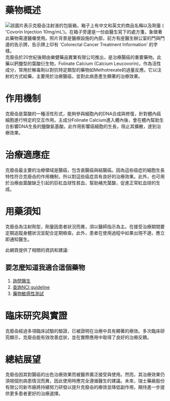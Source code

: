 # 藥物概述
![該圖片表示克廢喦注射液的包裝箱，箱子上有中文和英文的商品名稱以及劑量 ( 'Covorin Injection 10mg/mL')。在箱子旁邊是一份由醫生寫下的處方箋，象徵著此藥物需遵醫囑使用。照片背景是醫療設施的內部，前方有座醫生辦公室的門與門邊的告示牌，告示牌上印有 'Colorectal Cancer Treatment Information' 的字樣。](https://i.imgur.com/6OSzLmO.jpeg)
克廢喦於20世紀後期由樂健藥品實業有限公司推出，是治療腸癌的重要藥物。此藥以鈣鹽型的葉酸衍生物，Folinate Calcium (Calcium Leucovorin)，作為活性成分，常用於解毒劑以對抗特定類型的藥物如Methotrexate的過量反應。它以注射的方式給藥，主要用於治療腸癌，並對此病患產生顯著的治療效果。

# 作用機制
克廢喦是葉酸的一種活性形式，能夠參與細胞內的DNA合成與修復，針對體內癌細胞進行特定的交互作用。主成分Folinate Calcium進入體內後，會在體內幫助生合影響DNA生長的鹽酸氨基酸。此作用影響癌細胞的生長，阻止其擴散，達到治療效果。

# 治療適應症
克廢喦最主要的治療領域是腸癌，包含直腸癌與結腸癌。因為這些癌症的細胞生長特性符合克廢喦的作用機制，所以對這些癌症具有良好的治療效果。此外，也可用於治療由葉酸缺乏引起的巨紅血球性貧血，幫助補充葉酸，促進正常紅血球的生成。

# 用藥須知
克廢喦為注射劑型，劑量因患者狀況而異，須以醫師指示為主。在接受治療期間要定期追蹤身體狀況並配合定期檢查。此外，患者在使用過程中如果出現不適，應立即通知醫生。

此網頁提供了相關的資訊和建議:

## 要怎麼知道我適合這個藥物
1. [詢問醫生](./text/1-1.html)
2. [查詢NCI guideline](./text/1-2.html)
3. [藥物敏感性測試](./text/1-3.html)

# 臨床研究與實證
克廢喦經過多項臨床試驗的驗證，已被證明在治療中具有顯著的療效。多次臨床研究顯示，克廢喦能有效改善症狀，並在實際應用中取得了良好的治療反饋。

# 總結展望
克廢喦因其對腸癌的出色治療效果而被醫界廣泛接受與使用。然而，其治療效果仍須視個別病患情況而異，因此使用時應完全遵循醫生的建議。未來，瑞士藥廠股份有限公司新市廠將持續努力研發以提升克廢喦的療效並降低副作用，期待進一步提供更多患者更好的治療選擇。
